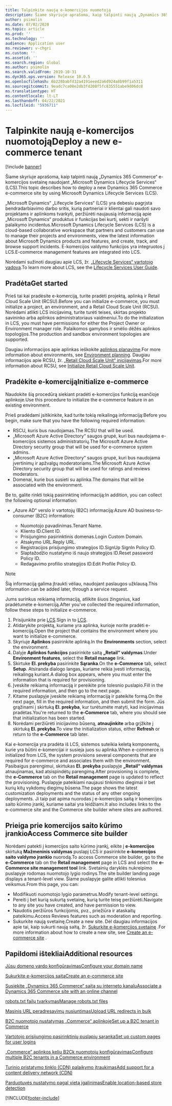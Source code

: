 ```yaml
---
title: Talpinkite naują e-komercijos nuomotoją
description: Šiame skyriuje aprašoma, kaip talpinti naują „Dynamics 365 Commerce“ e-komercijos svetainę naudojant „Microsoft Dynamics  Lifecycle Services“ (LCS).
author: psimolin
ms.date: 07/02/2020
ms.topic: article
ms.prod: ''
ms.technology: ''
audience: Application user
ms.reviewer: v-chgri
ms.custom: ''
ms.assetid: ''
ms.search.region: Global
ms.author: psimolin
ms.search.validFrom: 2019-10-31
ms.dyn365.ops.version: Release 10.0.5
ms.openlocfilehash: 6b228babfd32a4191eeed2a6d924a8b99f1a5311
ms.sourcegitcommit: 9eadc7ca08e2db3fd208f5fc835551abe9d06dc8
ms.translationtype: HT
ms.contentlocale: lt-LT
ms.lasthandoff: 04/22/2021
ms.locfileid: "5936711"
---
```

# <a name="deploy-a-new-e-commerce-tenant"></a><span data-ttu-id="d0c68-103">Talpinkite naują e-komercijos nuomotoją</span><span class="sxs-lookup"><span data-stu-id="d0c68-103">Deploy a new e-commerce tenant</span></span>

[!include [banner](includes/banner.md)]

<span data-ttu-id="d0c68-104">Šiame skyriuje aprašoma, kaip talpinti naują „Dynamics 365 Commerce“ e-komercijos svetainę naudojant „Microsoft Dynamics  Lifecycle Services“ (LCS).</span><span class="sxs-lookup"><span data-stu-id="d0c68-104">This topic describes how to deploy a new Dynamics 365 Commerce e-commerce site by using Microsoft Dynamics Lifecycle Services (LCS).</span></span>

<span data-ttu-id="d0c68-105">„Microsoft Dynamics“ „Lifecycle Services“ (LCS) yra debesiu pagrįsta bendradarbiavimo darbo sritis, kurią partneriai ir klientai gali naudoti savo projektams ir aplinkoms tvarkyti, peržiūrėti naujausią informaciją apie „Microsoft Dynamics“ produktus ir funkcijas bei kurti, sekti ir naršyti palaikymo incidentus.</span><span class="sxs-lookup"><span data-stu-id="d0c68-105">Microsoft Dynamics Lifecycle Services (LCS) is a cloud-based collaborative workspace that partners and customers can use to manage their projects and environments, view the latest information about Microsoft Dynamics products and features, and create, track, and browse support incidents.</span></span> <span data-ttu-id="d0c68-106">E-komercijos valdymo funkcijos yra integruotos į LCS.</span><span class="sxs-lookup"><span data-stu-id="d0c68-106">E-commerce management features are integrated into LCS.</span></span>

<span data-ttu-id="d0c68-107">Norėdami sužinoti daugiau apie LCS, žr. [„Lifecycle Services“ vartotojo vadovą](/dynamics365/unified-operations/dev-itpro/lifecycle-services/lcs-user-guide).</span><span class="sxs-lookup"><span data-stu-id="d0c68-107">To learn more about LCS, see the [Lifecycle Services User Guide](/dynamics365/unified-operations/dev-itpro/lifecycle-services/lcs-user-guide).</span></span>
    
## <a name="get-started"></a><span data-ttu-id="d0c68-108">Pradėta</span><span class="sxs-lookup"><span data-stu-id="d0c68-108">Get started</span></span>

<span data-ttu-id="d0c68-109">Prieš tai kai pradėsite e-komerciją, turite pradėti projektą, aplinką ir Retail Cloud Scale Unit (RCSU).</span><span class="sxs-lookup"><span data-stu-id="d0c68-109">Before you can initialize e-commerce, you must initialize a project, an environment, and a Retail Cloud Scale Unit (RCSU).</span></span> <span data-ttu-id="d0c68-110">Norėdami atlikti LCS inicijavimą, turite turėti teises, skirtas projekto savininko arba aplinkos administratoriaus vaidmeniui.</span><span class="sxs-lookup"><span data-stu-id="d0c68-110">To do the initialization in LCS, you must have permissions for either the Project Owner or Environment manager role.</span></span> <span data-ttu-id="d0c68-111">Palaikomos gamybos ir smėlio dėžės aplinkos topologijos.</span><span class="sxs-lookup"><span data-stu-id="d0c68-111">The production and sandbox environment topologies are supported.</span></span>

<span data-ttu-id="d0c68-112">Daugiau informacijos apie aplinkas ieškokite [aplinkos planavime](/dynamics365/unified-operations/fin-and-ops/imp-lifecycle/environment-planning).</span><span class="sxs-lookup"><span data-stu-id="d0c68-112">For more information about environments, see [Environment planning](/dynamics365/unified-operations/fin-and-ops/imp-lifecycle/environment-planning).</span></span> <span data-ttu-id="d0c68-113">Daugiau informacijos apie RCSU, žr. [„Retail Cloud Scale Unit“ inicijavimas](/dynamics365/unified-operations/dev-itpro/deployment/initialize-retail-channels).</span><span class="sxs-lookup"><span data-stu-id="d0c68-113">For more information about RCSU, see [Initialize Retail Cloud Scale Unit](/dynamics365/unified-operations/dev-itpro/deployment/initialize-retail-channels).</span></span>

## <a name="initialize-e-commerce"></a><span data-ttu-id="d0c68-114">Pradėkite e-komerciją</span><span class="sxs-lookup"><span data-stu-id="d0c68-114">Initialize e-commerce</span></span>

<span data-ttu-id="d0c68-115">Naudokite šią procedūrą siekiant pradėti e-komercijos funkciją esančioje aplinkoje.</span><span class="sxs-lookup"><span data-stu-id="d0c68-115">Use this procedure to initialize the e-commerce feature in an existing environment.</span></span>

<span data-ttu-id="d0c68-116">Prieš pradėdami įsitikinkite, kad turite tokią reikalingą informaciją:</span><span class="sxs-lookup"><span data-stu-id="d0c68-116">Before you begin, make sure that you have the following required information:</span></span>

- <span data-ttu-id="d0c68-117">RSCU, kuris bus naudojamas.</span><span class="sxs-lookup"><span data-stu-id="d0c68-117">The RCSU that will be used.</span></span>
- <span data-ttu-id="d0c68-118">„Microsoft Azure Active Directory“ saugos grupė, kuri bus naudojama e-komercijos sistemos administratorių.</span><span class="sxs-lookup"><span data-stu-id="d0c68-118">The Microsoft Azure Active Directory security group that will be used for e-commerce system admins.</span></span>
- <span data-ttu-id="d0c68-119">„Microsoft Azure Active Directory“ saugos grupė, kuri bus naudojama įvertinimų ir apžvalgų moderatoriams.</span><span class="sxs-lookup"><span data-stu-id="d0c68-119">The Microsoft Azure Active Directory security group that will be used for ratings and reviews moderators.</span></span>
- <span data-ttu-id="d0c68-120">Domenai, kurie bus susieti su aplinka.</span><span class="sxs-lookup"><span data-stu-id="d0c68-120">The domains that will be associated with the environment.</span></span>

<span data-ttu-id="d0c68-121">Be to, galite rinkti tokią pasirinktinę informaciją:</span><span class="sxs-lookup"><span data-stu-id="d0c68-121">In addition, you can collect the following optional information:</span></span>

- <span data-ttu-id="d0c68-122">„Azure AD“ verslo ir vartotojų (B2C) informaciją:</span><span class="sxs-lookup"><span data-stu-id="d0c68-122">Azure AD business-to-consumer (B2C) information:</span></span>

    - <span data-ttu-id="d0c68-123">Nuomotojo pavadinimas.</span><span class="sxs-lookup"><span data-stu-id="d0c68-123">Tenant Name.</span></span>
    - <span data-ttu-id="d0c68-124">Kliento ID.</span><span class="sxs-lookup"><span data-stu-id="d0c68-124">Client ID.</span></span>
    - <span data-ttu-id="d0c68-125">Prisijungimo pasirinktinis domenas.</span><span class="sxs-lookup"><span data-stu-id="d0c68-125">Login Custom Domain.</span></span>
    - <span data-ttu-id="d0c68-126">Atsakymo URL.</span><span class="sxs-lookup"><span data-stu-id="d0c68-126">Reply URL.</span></span>
    - <span data-ttu-id="d0c68-127">Registracijos prisijungimo strategijos ID.</span><span class="sxs-lookup"><span data-stu-id="d0c68-127">SignUp SignIn Policy ID.</span></span>
    - <span data-ttu-id="d0c68-128">Slaptažodžio nustatymo iš naujo strategijos ID.</span><span class="sxs-lookup"><span data-stu-id="d0c68-128">Reset password Policy ID.</span></span>
    - <span data-ttu-id="d0c68-129">Redagavimo profilio strategijos ID.</span><span class="sxs-lookup"><span data-stu-id="d0c68-129">Edit Profile Policy ID.</span></span>

> [!NOTE]
> <span data-ttu-id="d0c68-130">Šią informaciją galima įtraukti vėliau, naudojant paslaugos užklausą.</span><span class="sxs-lookup"><span data-stu-id="d0c68-130">This information can be added later, through a service request.</span></span>

<span data-ttu-id="d0c68-131">Jums surinkus reikiamą informaciją, atlikite šiuos žingsnius, kad pradėtumėte e-komerciją.</span><span class="sxs-lookup"><span data-stu-id="d0c68-131">After you've collected the required information, follow these steps to initialize e-commerce.</span></span>

1. <span data-ttu-id="d0c68-132">Prisijunkite prie [LCS](https://lcs.dynamics.com).</span><span class="sxs-lookup"><span data-stu-id="d0c68-132">Sign in to [LCS](https://lcs.dynamics.com).</span></span>
1. <span data-ttu-id="d0c68-133">Atidarykite projektą, kuriame yra aplinka, kurioje norite pradėti e-komerciją.</span><span class="sxs-lookup"><span data-stu-id="d0c68-133">Open the project that contains the environment where you want to initialize e-commerce.</span></span>
1. <span data-ttu-id="d0c68-134">Skyriuje **Aplinkos** pasirinkite aplinką.</span><span class="sxs-lookup"><span data-stu-id="d0c68-134">In the **Environments** section, select the environment.</span></span>
1. <span data-ttu-id="d0c68-135">Dalyje **Aplinkos funkcijos** pasirinkite saitą **„Retail“ valdymas**.</span><span class="sxs-lookup"><span data-stu-id="d0c68-135">Under **Environment features**, select the **Retail manage** link.</span></span>
1. <span data-ttu-id="d0c68-136">Skirtuke **El. prekyba** pasirinkite **Sąranka**.</span><span class="sxs-lookup"><span data-stu-id="d0c68-136">On the **e-Commerce** tab, select **Setup**.</span></span> <span data-ttu-id="d0c68-137">Atsiranda dialogo langas, kuriame reikia įvesti informaciją, reikalingą kuriant.</span><span class="sxs-lookup"><span data-stu-id="d0c68-137">A dialog box appears, where you must enter the information that is required for provisioning.</span></span>
1. <span data-ttu-id="d0c68-138">Įveskite reikiamą informaciją ir pereikite prie tolesnio puslapio.</span><span class="sxs-lookup"><span data-stu-id="d0c68-138">Fill in the required information, and then go to the next page.</span></span>
1. <span data-ttu-id="d0c68-139">Kitame puslapyje įveskite reikiamą informaciją ir pateikite formą.</span><span class="sxs-lookup"><span data-stu-id="d0c68-139">On the next page, fill in the required information, and then submit the form.</span></span> <span data-ttu-id="d0c68-140">Jūs grąžinami į skirtuką **El. prekyba**, kur turėtumėte matyti, kad inicijavimas pradėtas.</span><span class="sxs-lookup"><span data-stu-id="d0c68-140">You're returned to the **e-Commerce** tab, where you should see that initialization has been started.</span></span>
1. <span data-ttu-id="d0c68-141">Norėdami peržiūrėti inicijavimo būseną, **atnaujinkite** arba grįžkite į skirtuką **El. prekyba**.</span><span class="sxs-lookup"><span data-stu-id="d0c68-141">To view the initialization status, either **Refresh** or return to the **e-Commerce** tab later.</span></span>
    
<span data-ttu-id="d0c68-142">Kai e-komercija yra pradėta iš LCS, sistemos suteikia keletą komponentų, kurie yra būtini e-komercijai ir susieja juos su aplinka.</span><span class="sxs-lookup"><span data-stu-id="d0c68-142">When e-commerce is initialized from LCS, the system provisions several components that are required for e-commerce and associates them with the environment.</span></span> <span data-ttu-id="d0c68-143">Pasibaigus parengimui, skirtukas **El. prekyba** puslapyje **„Retail“ valdymas** atnaujinamas, kad atsispindėtų parengimą.</span><span class="sxs-lookup"><span data-stu-id="d0c68-143">After provisioning is complete, the **e-Commerce** tab on the **Retail management** page is updated to reflect the provisioning.</span></span> <span data-ttu-id="d0c68-144">Puslapyje pateikiami naujausi tinkinimo diegimai ir bet kurių kitų vykdomų diegimų būsena.</span><span class="sxs-lookup"><span data-stu-id="d0c68-144">The page shows the latest customization deployments and the status of any other ongoing deployments.</span></span> <span data-ttu-id="d0c68-145">Ji taip pat apima nuorodas į e-komercijos saitą ir komercijos saito kūrimo įrankį, kuriame saitai yra leidžiami.</span><span class="sxs-lookup"><span data-stu-id="d0c68-145">It also includes links to the e-commerce site and the Commerce site builder where sites are authored.</span></span>

## <a name="access-commerce-site-builder"></a><span data-ttu-id="d0c68-146">Prieiga prie komercijos saito kūrimo įrankio</span><span class="sxs-lookup"><span data-stu-id="d0c68-146">Access Commerce site builder</span></span>

<span data-ttu-id="d0c68-147">Norėdami patekti į komercijos saito kūrimo įrankį, eikite į **e-komercijos** skirtuką  **Mažmeninis valdymas** puslapį LCS ir pasirinkite **e-komercijos saito valdymo įrankio** nuorodą.</span><span class="sxs-lookup"><span data-stu-id="d0c68-147">To access Commerce site builder, go to the **e-Commerce** tab on the **Retail management** page in LCS and select the **e-Commerce site management tool** link.</span></span> <span data-ttu-id="d0c68-148">Svetainių daryklės nukreipimo puslapyje rodomas nuomotojo lygio rodinys.</span><span class="sxs-lookup"><span data-stu-id="d0c68-148">The site builder landing page displays a tenant-level view.</span></span> <span data-ttu-id="d0c68-149">Šiame puslapyje galite atlikti tolesnius veiksmus.</span><span class="sxs-lookup"><span data-stu-id="d0c68-149">From this page, you can:</span></span>

- <span data-ttu-id="d0c68-150">Modifikuoti nuomotojo lygio parametrus.</span><span class="sxs-lookup"><span data-stu-id="d0c68-150">Modify tenant-level settings.</span></span>
- <span data-ttu-id="d0c68-151">Pereiti į bet kurią sukurtą svetainę, kurią turite teisę peržiūrėti.</span><span class="sxs-lookup"><span data-stu-id="d0c68-151">Navigate to any site you have created, and have permission to view.</span></span> 
- <span data-ttu-id="d0c68-152">Naudotis peržiūros funkcijomis, pvz., priežiūra ir ataskaitų pateikimu.</span><span class="sxs-lookup"><span data-stu-id="d0c68-152">Access Reviews features such as moderation and reporting.</span></span>
- <span data-ttu-id="d0c68-153">Sukurkite naują svetainę.</span><span class="sxs-lookup"><span data-stu-id="d0c68-153">Create a new site.</span></span> <span data-ttu-id="d0c68-154">Dėl daugiau informacijos apie tai, kaip sukurti naują saitą, žr. [Sukurkite e-komercijos svetainę](create-ecommerce-site.md) .</span><span class="sxs-lookup"><span data-stu-id="d0c68-154">For more information about how to create a new site, see [Create an e-commerce site](create-ecommerce-site.md) .</span></span> 

## <a name="additional-resources"></a><span data-ttu-id="d0c68-155">Papildomi ištekliai</span><span class="sxs-lookup"><span data-stu-id="d0c68-155">Additional resources</span></span>

[<span data-ttu-id="d0c68-156">Jūsų domeno vardo konfigūravimas</span><span class="sxs-lookup"><span data-stu-id="d0c68-156">Configure your domain name</span></span>](configure-your-domain-name.md)

[<span data-ttu-id="d0c68-157">Sukurkite e-komercijos saitą</span><span class="sxs-lookup"><span data-stu-id="d0c68-157">Create an e-commerce site</span></span>](create-ecommerce-site.md)

[<span data-ttu-id="d0c68-158">Susiekite „Dynamics 365 Commerce“ saitą su interneto kanalu</span><span class="sxs-lookup"><span data-stu-id="d0c68-158">Associate a Dynamics 365 Commerce site with an online channel</span></span>](associate-site-online-store.md)

[<span data-ttu-id="d0c68-159">robots.txt failų tvarkymas</span><span class="sxs-lookup"><span data-stu-id="d0c68-159">Manage robots.txt files</span></span>](manage-robots-txt-files.md)

[<span data-ttu-id="d0c68-160">Masinis URL peradresavimų nusiuntimas</span><span class="sxs-lookup"><span data-stu-id="d0c68-160">Upload URL redirects in bulk</span></span>](upload-bulk-redirects.md)

[<span data-ttu-id="d0c68-161">B2C nuomotojo nustatymas „Commerce“ aplinkoje</span><span class="sxs-lookup"><span data-stu-id="d0c68-161">Set up a B2C tenant in Commerce</span></span>](set-up-B2C-tenant.md)

[<span data-ttu-id="d0c68-162">Vartotojo prisijungimo pasirinktinių puslapių sąranka</span><span class="sxs-lookup"><span data-stu-id="d0c68-162">Set up custom pages for user logins</span></span>](custom-pages-user-logins.md)

[<span data-ttu-id="d0c68-163">„Commerce” aplinkos kelių B2Ck nuomotojų konfigūravimas</span><span class="sxs-lookup"><span data-stu-id="d0c68-163">Configure multiple B2C tenants in a Commerce environment</span></span>](configure-multi-B2C-tenants.md)

[<span data-ttu-id="d0c68-164">Turinio pristatymo tinklo (CDN) palaikymo įtraukimas</span><span class="sxs-lookup"><span data-stu-id="d0c68-164">Add support for a content delivery network (CDN)</span></span>](add-cdn-support.md)

[<span data-ttu-id="d0c68-165">Parduotuvės nustatymo pagal vietą įgalinimas</span><span class="sxs-lookup"><span data-stu-id="d0c68-165">Enable location-based store detection</span></span>](enable-store-detection.md)


[!INCLUDE[footer-include](../includes/footer-banner.md)]
